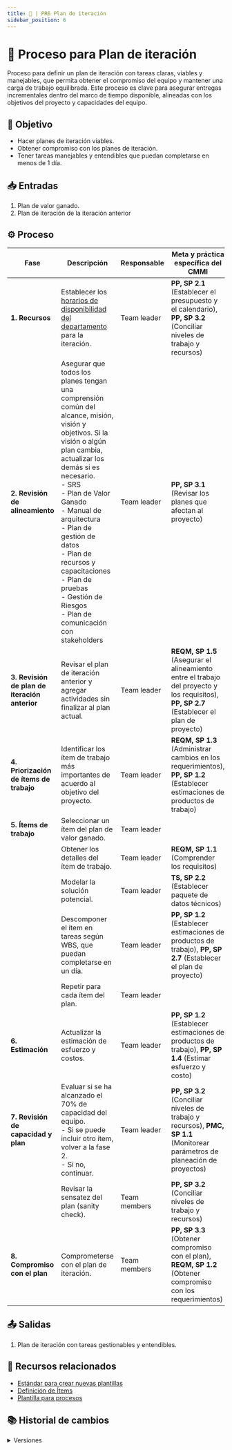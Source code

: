```yaml
---
title: 🚀 | PR6 Plan de iteración
sidebar_position: 6
---
```


# 🚀 Proceso para Plan de iteración

Proceso para definir un plan de iteración con tareas claras, viables y manejables, que permita obtener el compromiso del equipo y mantener una carga de trabajo equilibrada. Este proceso es clave para asegurar entregas incrementales dentro del marco de tiempo disponible, alineadas con los objetivos del proyecto y capacidades del equipo.

## 🎯 Objetivo

-   Hacer planes de iteración viables.
-   Obtener compromiso con los planes de iteración.
-   Tener tareas manejables y entendibles que puedan completarse en menos de 1 día.

## 📥 Entradas

1. Plan de valor ganado.
2. Plan de iteración de la iteración anterior

## ⚙️ Proceso

| Fase                                          | Descripción                                                                                                                                                                                                                                                                                                                                                                                                             | Responsable  | Meta y práctica específica del CMMI                                                                                                         |
| --------------------------------------------- | ----------------------------------------------------------------------------------------------------------------------------------------------------------------------------------------------------------------------------------------------------------------------------------------------------------------------------------------------------------------------------------------------------------------------- | ------------ | ------------------------------------------------------------------------------------------------------------------------------------------- |
| **1. Recursos**                               | Establecer los [horarios de disponibilidad del departamento](https://docs.google.com/spreadsheets/d/1s2sbsnxEtDKamKHRqQY08sVHEri6Mdv6VrKuplxs70I/edit?usp=sharing) para la iteración.                                                                                                                                                                                                                                   | Team leader  | **PP, SP 2.1** (Establecer el presupuesto y el calendario), **PP, SP 3.2** (Conciliar niveles de trabajo y recursos)                        |
| **2. Revisión de alineamiento**               | Asegurar que todos los planes tengan una comprensión común del alcance, misión, visión y objetivos. Si la visión o algún plan cambia, actualizar los demás si es necesario.<br/> - SRS<br/> - Plan de Valor Ganado<br/> - Manual de arquitectura<br/> - Plan de gestión de datos<br/> - Plan de recursos y capacitaciones<br/> - Plan de pruebas<br/> - Gestión de Riesgos<br/> - Plan de comunicación con stakeholders | Team leader  | **PP, SP 3.1** (Revisar los planes que afectan al proyecto)                                                                                 |
| **3. Revisión de plan de iteración anterior** | Revisar el plan de iteración anterior y agregar actividades sin finalizar al plan actual.                                                                                                                                                                                                                                                                                                                               | Team leader  | **REQM, SP 1.5** (Asegurar el alineamiento entre el trabajo del proyecto y los requisitos), **PP, SP 2.7** (Establecer el plan de proyecto) |
| **4. Priorización de ítems de trabajo**       | Identificar los ítem de trabajo más importantes de acuerdo al objetivo del proyecto.                                                                                                                                                                                                                                                                                                                                    | Team leader  | **REQM, SP 1.3** (Administrar cambios en los requerimientos), **PP, SP 1.2** (Establecer estimaciones de productos de trabajo)              |
| **5. Ítems de trabajo**                       | Seleccionar un ítem del plan de valor ganado.                                                                                                                                                                                                                                                                                                                                                                           | Team leader  |                                                                                                                                             |
|                                               | Obtener los detalles del ítem de trabajo.                                                                                                                                                                                                                                                                                                                                                                               | Team leader  | **REQM, SP 1.1** (Comprender los requisitos)                                                                                                |
|                                               | Modelar la solución potencial.                                                                                                                                                                                                                                                                                                                                                                                          | Team leader  | **TS, SP 2.2** (Establecer paquete de datos técnicos)                                                                                       |
|                                               | Descomponer el ítem en tareas según WBS, que puedan completarse en un día.                                                                                                                                                                                                                                                                                                                                              | Team leader  | **PP, SP 1.2** (Establecer estimaciones de productos de trabajo), **PP, SP 2.7** (Establecer el plan de proyecto)                           |
|                                               | Repetir para cada ítem del plan.                                                                                                                                                                                                                                                                                                                                                                                        | Team leader  |                                                                                                                                             |
| **6. Estimación**                             | Actualizar la estimación de esfuerzo y costos.                                                                                                                                                                                                                                                                                                                                                                          | Team leader  | **PP, SP 1.2** (Establecer estimaciones de productos de trabajo), **PP, SP 1.4** (Estimar esfuerzo y costo)                                 |
| **7. Revisión de capacidad y plan**           | Evaluar si se ha alcanzado el 70% de capacidad del equipo. <br/> - Si se puede incluir otro ítem, volver a la fase 2. <br/> - Si no, continuar.                                                                                                                                                                                                                                                                         | Team leader  | **PP, SP 3.2** (Conciliar niveles de trabajo y recursos), **PMC, SP 1.1** (Monitorear parámetros de planeación de proyectos)                |
|                                               | Revisar la sensatez del plan (sanity check).                                                                                                                                                                                                                                                                                                                                                                            | Team members | **PP, SP 3.2** (Conciliar niveles de trabajo y recursos)                                                                                    |
| **8. Compromiso con el plan**                 | Comprometerse con el plan de iteración.                                                                                                                                                                                                                                                                                                                                                                                 | Team members | **PP, SP 3.3** (Obtener compromiso con el plan), **REQM, SP 1.2** (Obtener compromiso con los requerimientos)                               |

## 📤 Salidas

1. Plan de iteración con tareas gestionables y entendibles.

## 📎 Recursos relacionados

-   [Estándar para crear nuevas plantillas](/docs/next/standards/estandar-plantillas)
-   [Definición de Ítems](/docs/next/procesos/PR2-definicion-items)
-   [Plantilla para procesos](/docs/next/plantillas/plantilla-procesos)

## 📚 Historial de cambios

<details>
  <summary>Versiones</summary>
| **Versión** | **Descripción**                                                                         | **Fecha**     | **Colaborador**                             |
|-------------|------------------------------------------------------------------------------------------|---------------|--------------------------------------------------|
| **1.0.0**   | Creación del proceso de iteración.                                                       | 03/04/2025    | Diego Fuentes                                    |
| **2.0.0**   | Refactorización completa: cambios en entradas, proceso y salidas.                        | 03/04/2025    | Diego Fuentes                                    |
| **2.1.0**   | Corrección relacionada con la práctica PMC 1.1.                                          | 22/04/2025    | Juan Pablo Chávez Leal                           |
| **2.2.0**   | Modificación en las entradas del proceso.                                                | 27/04/2025    | Hiram Mendoza                                    |
| **2.3.0**   | Implementación de acciones correctivas en el proceso.                                    | 28/04/2025    | Max Toscano                                      |
| **3.0.0**   | Simplificación del proceso y correcciones para alinearlo con CMMI.                       | 15/05/2025    | Valeria Zúñiga, Paola Garrido                   |
| **4.0.0**             | Clarificación de pasos y actualización de áreas del CMMI           | 20/05/2025 | Diego Antonio García Padilla  |
</details>
